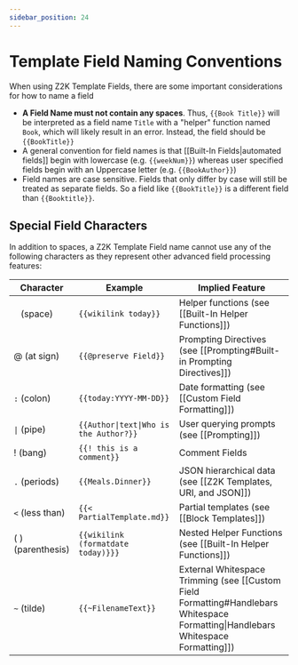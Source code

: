 ```yaml
---
sidebar_position: 24
---
```



# Template Field Naming Conventions
When using Z2K Template Fields, there are some important considerations for how to name a field
- **A Field Name must not contain any spaces**. Thus, `{{Book Title}}` will be interpreted as a field name `Title` with a "helper" function named `Book`, which will likely result in an error. Instead, the field should be `{{BookTitle}}`
- A general convention for field names is that [[Built-In Fields|automated fields]] begin with lowercase (e.g. `{{weekNum}}`) whereas user specified fields begin with an Uppercase letter (e.g. `{{BookAuthor}}`)
- Field names are case sensitive. Fields that only differ by case will still be treated as separate fields. So a field like `{{BookTitle}}` is a different field than `{{Booktitle}}`.

## Special Field Characters
In addition to spaces, a Z2K Template Field name cannot use any of the following characters as they represent other advanced field processing features:

| Character         | Example                                | Implied Feature                                                                                                                                     |
| ----------------- | -------------------------------------- | --------------------------------------------------------------------------------------------------------------------------------------------------- |
| ` ` (space)       | `{{wikilink today}}`                   | Helper functions (see [[Built-In Helper Functions]])                                                                                           |
| @ (at sign)       | `{{@preserve Field}}`                  | Prompting Directives (see [[Prompting#Built-in Prompting Directives]])                                                 |
| `:` (colon)       | `{{today:YYYY-MM-DD}}`                 | Date formatting (see [[Custom Field Formatting]])                                                                                 |
| `\|` (pipe)       | `{{Author\|text\|Who is the Author?}}` | User querying prompts (see [[Prompting]])                                                                              |
| ! (bang)          | `{{! this is a comment}}`              | Comment Fields                                                                                                                                      |
| `.` (periods)     | `{{Meals.Dinner}}`                     | JSON hierarchical data (see [[Z2K Templates, URI, and JSON]])                                                                                  |
| `<` (less than)   | `{{< PartialTemplate.md}}`             | Partial templates (see [[Block Templates]])                                                                                               |
| ( ) (parenthesis) | `{{wikilink (formatdate today)}}}`     | Nested Helper Functions (see [[Built-In Helper Functions]])                                                                                    |
| `~` (tilde)       | `{{~FilenameText}}`                    | External Whitespace Trimming (see [[Custom Field Formatting#Handlebars Whitespace Formatting\|Handlebars Whitespace Formatting]]) |
